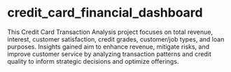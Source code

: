 # credit_card_financial_dashboard
This Credit Card Transaction Analysis project focuses on total revenue, interest, customer satisfaction, credit grades, customer/job types, and loan purposes. Insights gained aim to enhance revenue, mitigate risks, and improve customer service by analyzing transaction patterns and credit quality to inform strategic decisions and optimize offerings.
